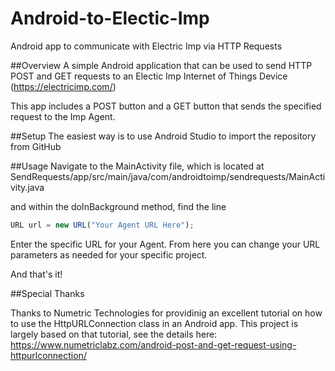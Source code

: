 # Android-to-Electic-Imp
Android app to communicate with Electric Imp via HTTP Requests

##Overview
A simple Android application that can be used to send HTTP POST and GET requests to an Electic Imp Internet of Things Device 
(https://electricimp.com/)

This app includes a POST button and a GET button that sends the specified request to the Imp Agent.

##Setup
The easiest way is to use Android Studio to import the repository from GitHub

##Usage
Navigate to the MainActivity file, which is located at SendRequests/app/src/main/java/com/androidtoimp/sendrequests/MainActivity.java

and within the doInBackground method, find the line
```js
URL url = new URL("Your Agent URL Here");
```
Enter the specific URL for your Agent. 
From here you can change your URL parameters as needed for your specific project.

And that's it!

##Special Thanks

Thanks to Numetric Technologies for providinig an excellent tutorial on how to use the HttpURLConnection class in an Android app.
This project is largely based on that tutorial, see the details here:
https://www.numetriclabz.com/android-post-and-get-request-using-httpurlconnection/



